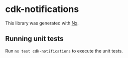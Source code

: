 # cdk-notifications

This library was generated with [Nx](https://nx.dev).

## Running unit tests

Run `nx test cdk-notifications` to execute the unit tests.
